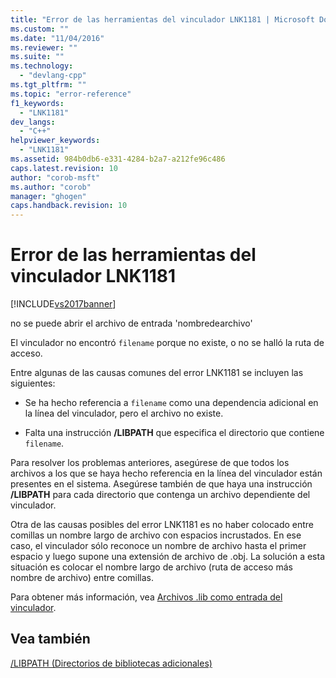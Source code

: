 ```yaml
---
title: "Error de las herramientas del vinculador LNK1181 | Microsoft Docs"
ms.custom: ""
ms.date: "11/04/2016"
ms.reviewer: ""
ms.suite: ""
ms.technology: 
  - "devlang-cpp"
ms.tgt_pltfrm: ""
ms.topic: "error-reference"
f1_keywords: 
  - "LNK1181"
dev_langs: 
  - "C++"
helpviewer_keywords: 
  - "LNK1181"
ms.assetid: 984b0db6-e331-4284-b2a7-a212fe96c486
caps.latest.revision: 10
author: "corob-msft"
ms.author: "corob"
manager: "ghogen"
caps.handback.revision: 10
---
```

# Error de las herramientas del vinculador LNK1181
[!INCLUDE[vs2017banner](../../assembler/inline/includes/vs2017banner.md)]

no se puede abrir el archivo de entrada 'nombredearchivo'  
  
 El vinculador no encontró `filename` porque no existe, o no se halló la ruta de acceso.  
  
 Entre algunas de las causas comunes del error LNK1181 se incluyen las siguientes:  
  
-   Se ha hecho referencia a `filename` como una dependencia adicional en la línea del vinculador, pero el archivo no existe.  
  
-   Falta una instrucción **\/LIBPATH** que especifica el directorio que contiene `filename`.  
  
 Para resolver los problemas anteriores, asegúrese de que todos los archivos a los que se haya hecho referencia en la línea del vinculador están presentes en el sistema.  Asegúrese también de que haya una instrucción **\/LIBPATH** para cada directorio que contenga un archivo dependiente del vinculador.  
  
 Otra de las causas posibles del error LNK1181 es no haber colocado entre comillas un nombre largo de archivo con espacios incrustados.  En ese caso, el vinculador sólo reconoce un nombre de archivo hasta el primer espacio y luego supone una extensión de archivo de .obj.  La solución a esta situación es colocar el nombre largo de archivo \(ruta de acceso más nombre de archivo\) entre comillas.  
  
 Para obtener más información, vea [Archivos .lib como entrada del vinculador](../../build/reference/dot-lib-files-as-linker-input.md).  
  
## Vea también  
 [\/LIBPATH \(Directorios de bibliotecas adicionales\)](../../build/reference/libpath-additional-libpath.md)